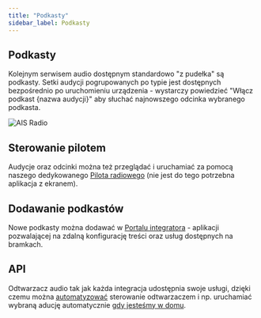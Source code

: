 ```yaml
---
title: "Podkasty"
sidebar_label: Podkasty
---
```


## Podkasty

Kolejnym serwisem audio dostępnym standardowo "z pudełka" są podkasty. Setki audycji pogrupowanych po typie jest dostępnych bezpośrednio po uruchomieniu urządzenia - wystarczy powiedzieć "Włącz podkast {nazwa audycji}" aby słuchać najnowszego odcinka wybranego podkasta.


![AIS Radio](/img/en/frontend/ais_integration_podcast.png)


## Sterowanie pilotem

Audycje oraz odcinki można też przeglądać i uruchamiać za pomocą naszego dedykowanego [Pilota radiowego](ais_remote_index) (nie jest do tego potrzebna aplikacja z ekranem).


## Dodawanie podkastów

Nowe podkasty można dodawać w [Portalu integratora](ais_dom_cloud_index) - aplikacji pozwalającej na zdalną konfigurację treści oraz usług dostępnych na bramkach.


## API

Odtwarzacz audio tak jak każda integracja udostępnia swoje usługi, dzięki czemu można [automatyzować](ais_bramka_automation) sterowanie odtwarzaczem i np. uruchamiać wybraną aducję automatycznie [gdy jesteśmy w domu](ais_bramka_presence_detection).
